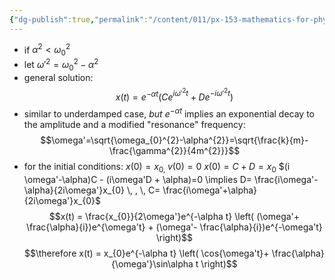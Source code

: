 ```yaml
---
{"dg-publish":true,"permalink":"/content/011/px-153-mathematics-for-physicists/term-1/px-153-b-complex-numbers/px-153-b5-1-underdamping/","noteIcon":"1","created":"2024-11-25T10:50:32.000+00:00","updated":"2024-11-26T19:36:39.187+00:00"}
---
```


- if $\alpha^2<\omega_0^2$
- let $\omega'^{2} =\omega_{0}^{2}-\alpha^{2}$
- general solution: 
$$x(t)= e^{-\alpha t}(Ce^{i\omega'^{2}t}+De^{-i\omega'^{2}t})$$
- similar to underdamped case, *but* $e^{-\alpha t}$ implies an exponential decay to the amplitude and a modified "resonance" frequency: 
$$\omega'=\sqrt{\omega_{0}^{2}-\alpha^{2}}=\sqrt{\frac{k}{m}- \frac{\gamma^{2}}{4m^{2}}}$$
- for the initial conditions: $x(0)=x_{0,}\;v(0)=0$
		$x(0)=C+D=x_0$
		$(i \omega'-\alpha)C - (i\omega'D + \alpha)=0 \implies D= \frac{i\omega'-\alpha}{2i\omega'}x_{0} \, , \, C= \frac{i\omega'+\alpha}{2i\omega'}x_{0}$ 
$$x(t) = \frac{x_{0}}{2\omega'}e^{-\alpha t} \left( (\omega'+ \frac{\alpha}{i})e^{\omega't} + (\omega'- \frac{\alpha}{i})e^{-\omega't} \right)$$
$$\therefore x(t) = x_{0}e^{-\alpha t} \left( \cos{\omega't}+ \frac{\alpha}{\omega'}\sin\alpha t \right)$$ 